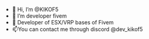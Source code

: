 - 👋 Hi, I’m @KIKOF5
- 👀 I’m developer fivem
- 🌱 Developer of ESX/VRP bases of Fivem
- 📫You can contact me through discord @dev_kikof5

<!---
KIKOF5/KIKOF5 is a ✨ special ✨ repository because its `README.md` (this file) appears on your GitHub profile.
You can click the Preview link to take a look at your changes.
--->
